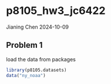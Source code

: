 p8105_hw3_jc6422
================
Jianing Chen
2024-10-09

## Problem 1

load the data from packages

``` r
library(p8105.datasets)
data("ny_noaa")
```
